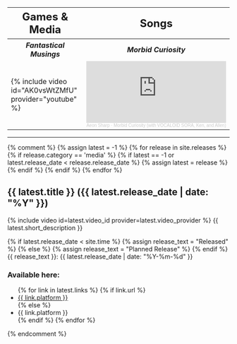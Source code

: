
<table>
<tr style="font-size:24px">
  <th>Games & Media</th>
  <th>Songs</th>
</tr>
<tr style="font-style:italic">
  <th>
  Fantastical Musings
  </th>
  <th>
  Morbid Curiosity
  </th>
</tr>
<tr>
  <td width="100%">
  {% include video id="AK0vsWtZMfU" provider="youtube" %}
  </td>
  <td>
  <iframe width="100%" height="140" scrolling="no" frameborder="no" allow="autoplay" src="https://w.soundcloud.com/player/?url=https%3A//api.soundcloud.com/tracks/soundcloud%253Atracks%253A2042368397&color=%23ff5500&auto_play=false&hide_related=false&show_comments=true&show_user=true&show_reposts=false&show_teaser=true&visual=true"></iframe><div style="font-size: 10px; color: #cccccc;line-break: anywhere;word-break: normal;overflow: hidden;white-space: nowrap;text-overflow: ellipsis; font-family: Interstate,Lucida Grande,Lucida Sans Unicode,Lucida Sans,Garuda,Verdana,Tahoma,sans-serif;font-weight: 100;"><a href="https://soundcloud.com/aeonsharp" title="Aeon Sharp" target="_blank" style="color: #cccccc; text-decoration: none;">Aeon Sharp</a> · <a href="https://soundcloud.com/aeonsharp/morbid-curiosity" title="Morbid Curiosity (with VOCALOID SORA, Ken, and Allen)" target="_blank" style="color: #cccccc; text-decoration: none;">Morbid Curiosity (with VOCALOID SORA, Ken, and Allen)</a></div>
  </td>
</tr>
</table>


-----------------------------------------------
{% comment %}
{% assign latest = -1 %}
{% for release in site.releases %}
  {% if release.category == 'media' %}
    {% if latest == -1 or latest.release_date < release.release_date %}
      {% assign latest = release %}
    {% endif %}
  {% endif %}
{% endfor %}
## {{ latest.title }} ({{ latest.release_date | date: "%Y" }})
{% include video id=latest.video_id provider=latest.video_provider %}
{{ latest.short_description }}

{% if latest.release_date < site.time %}
  {% assign release_text = "Released" %}
{% else %}
  {% assign release_text = "Planned Release" %}
{% endif %}
{{ release_text }}: {{ latest.release_date | date: "%Y-%m-%d" }}

### Available here:
<ul>
{% for link in latest.links %}
  {% if link.url %}
    <li><a href = "{{ link.url }}">{{ link.platform }}</a></li>
  {% else %}
    <li>{{ link.platform }}</li>
  {% endif %}
{% endfor %}
</ul>
{% endcomment %}